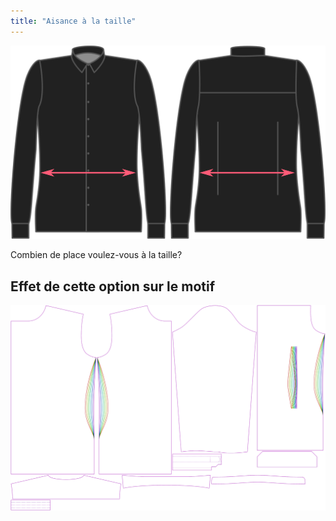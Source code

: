 ```yaml
---
title: "Aisance à la taille"
---
```


![Aisance à la taille](waistease.svg)

Combien de place voulez-vous à la taille?

## Effet de cette option sur le motif

![Cette image montre l'effet de cette option en superposant plusieurs variantes qui ont une valeur différente pour cette option](simon_waistease_sample.svg "Effet de cette option sur le motif")
